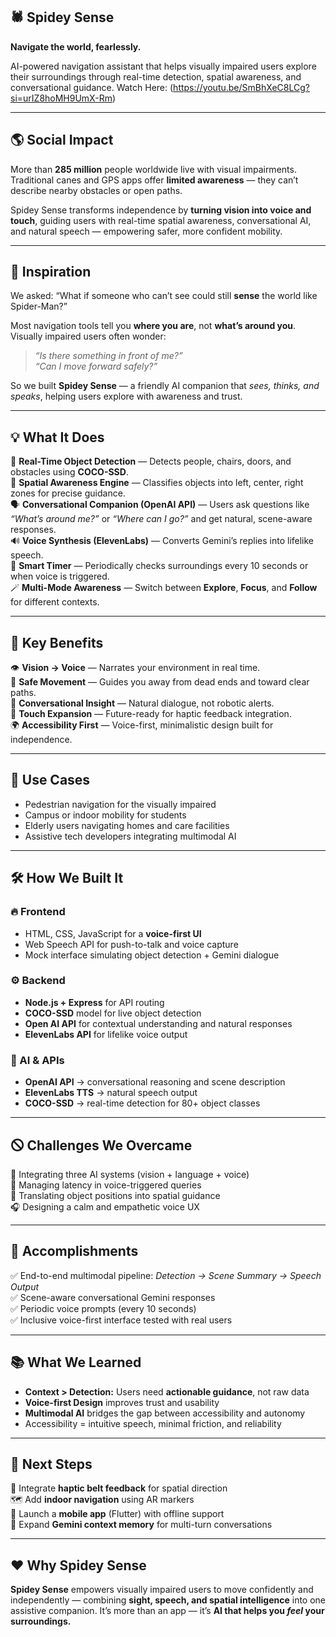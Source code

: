 ## 🕷️ Spidey Sense
**Navigate the world, fearlessly.**<br>

AI-powered navigation assistant that helps visually impaired users explore their surroundings through real-time detection, spatial awareness, and conversational guidance.
Watch Here: (https://youtu.be/SmBhXeC8LCg?si=urIZ8hoMH9UmX-Rm)<br>

---
## 🌎 Social Impact
More than **285 million** people worldwide live with visual impairments. Traditional canes and GPS apps offer **limited awareness** — they can’t describe nearby obstacles or open paths.<br>

Spidey Sense transforms independence by **turning vision into voice and touch**, guiding users with real-time spatial awareness, conversational AI, and natural speech — empowering safer, more confident mobility.

---
## 🧠 Inspiration
We asked: “What if someone who can’t see could still **sense** the world like Spider-Man?” <br>

Most navigation tools tell you **where you are**, not **what’s around you**.
Visually impaired users often wonder:
> *“Is there something in front of me?”<br>
> “Can I move forward safely?”*<br>

So we built **Spidey Sense** — a friendly AI companion that *sees, thinks, and speaks*, helping users explore with awareness and trust.<br>

---
## 💡 What It Does
🧠 **Real-Time Object Detection** — Detects people, chairs, doors, and obstacles using **COCO-SSD**.<br>
🦯 **Spatial Awareness Engine** — Classifies objects into left, center, right zones for precise guidance.<br>
🗣️ **Conversational Companion (OpenAI API)** — Users ask questions like *“What’s around me?”* or *“Where can I go?”* and get natural, scene-aware responses.<br>
🔊 **Voice Synthesis (ElevenLabs)** — Converts Gemini’s replies into lifelike speech.<br>
🥐 **Smart Timer** — Periodically checks surroundings every 10 seconds or when voice is triggered.<br>
🪄 **Multi-Mode Awareness** — Switch between **Explore**, **Focus**, and **Follow** for different contexts.<br>

---

## 🌟 Key Benefits

👁️ **Vision → Voice** — Narrates your environment in real time.<br>
🦯 **Safe Movement** — Guides you away from dead ends and toward clear paths.<br>
🧠 **Conversational Insight** — Natural dialogue, not robotic alerts.<br>
🤱 **Touch Expansion** — Future-ready for haptic feedback integration.<br>
🌍 **Accessibility First** — Voice-first, minimalistic design built for independence.<br>

---

## 🚀 Use Cases

* Pedestrian navigation for the visually impaired
* Campus or indoor mobility for students
* Elderly users navigating homes and care facilities
* Assistive tech developers integrating multimodal AI

---

## 🛠️ How We Built It

### 🔥 Frontend

* HTML, CSS, JavaScript for a **voice-first UI**
* Web Speech API for push-to-talk and voice capture
* Mock interface simulating object detection + Gemini dialogue

### ⚙️ Backend

* **Node.js + Express** for API routing
* **COCO-SSD** model for live object detection
* **Open AI API** for contextual understanding and natural responses
* **ElevenLabs API** for lifelike voice output

### 🤖 AI & APIs

* **OpenAI API** → conversational reasoning and scene description
* **ElevenLabs TTS** → natural speech output
* **COCO-SSD** → real-time detection for 80+ object classes

---

## 🛇 Challenges We Overcame

🧩 Integrating three AI systems (vision + language + voice)<br>
🎤 Managing latency in voice-triggered queries<br>
🦯 Translating object positions into spatial guidance<br>
🎧 Designing a calm and empathetic voice UX<br>

---

## 🌺 Accomplishments

✅ End-to-end multimodal pipeline: *Detection → Scene Summary → Speech Output*<br>
✅ Scene-aware conversational Gemini responses<br>
✅ Periodic voice prompts (every 10 seconds)<br>
✅ Inclusive voice-first interface tested with real users<br>

---

## 📚 What We Learned

* **Context > Detection:** Users need **actionable guidance**, not raw data
* **Voice-first Design** improves trust and usability
* **Multimodal AI** bridges the gap between accessibility and autonomy
* Accessibility = intuitive speech, minimal friction, and reliability

---

## 🚀 Next Steps

🦡 Integrate **haptic belt feedback** for spatial direction<br>
🗺️ Add **indoor navigation** using AR markers<br>
📱 Launch a **mobile app** (Flutter) with offline support<br>
🧠 Expand **Gemini context memory** for multi-turn conversations<br>

---

## ❤️ Why Spidey Sense

**Spidey Sense** empowers visually impaired users to move confidently and independently — combining **sight, speech, and spatial intelligence** into one assistive companion.
It’s more than an app — it’s **AI that helps you *feel* your surroundings.**

